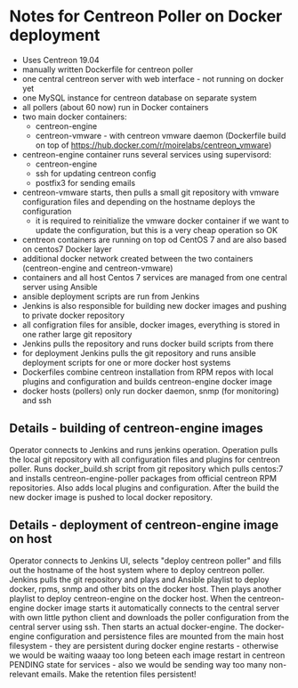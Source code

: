 # Notes for Centreon Poller on Docker deployment

  * Uses Centreon 19.04
  * manually written Dockerfile for centreon poller
  * one central centreon server with web interface - not running on docker yet
  * one MySQL instance for centreon database on separate system
  * all pollers (about 60 now) run in Docker containers
  * two main docker containers:
    * centreon-engine
    * centreon-vmware - with centreon vmware daemon (Dockerfile build on top of https://hub.docker.com/r/moirelabs/centreon_vmware)
  * centreon-engine container runs several services using supervisord:
    * centreon-engine
    * ssh for updating centreon config
    * postfix3 for sending emails
  * centreon-vmware starts, then pulls a small git repository with vmware configuration files and depending on the hostname deploys the configuration
    * it is required to reinitialize the vmware docker container if we want to update the configuration, but this is a very cheap operation so OK
  * centreon containers are running on top od CentOS 7 and are also based on centos7 Docker layer
  * additional docker network created between the two containers (centreon-engine and centreon-vmware)
  * containers and all host Centos 7 services are managed from one central server using Ansible
  * ansible deployment scripts are run from Jenkins
  * Jenkins is also responsible for building new docker images and pushing to private docker repository
  * all configration files for ansible, docker images, everything is stored in one rather large git repository
  * Jenkins pulls the repository and runs docker build scripts from there
  * for deployment Jenkins pulls the git repository and runs ansible deployment scripts for one or more docker host systems
  * Dockerfiles combine centreon installation from RPM repos with local plugins and configuration and builds centreon-engine docker image
  * docker hosts (pollers) only run docker daemon, snmp (for monitoring) and ssh
  
## Details - building of centreon-engine images

Operator connects to Jenkins and runs jenkins operation. Operation pulls the local git repository with all configuration files and plugins for centreon poller. Runs docker_build.sh script from git repository which pulls centos:7 and installs centreon-engine-poller packages from official centreon RPM repositories. Also adds local plugins and configuration. After the build the new docker image is pushed to local docker repository.

## Details - deployment of centreon-engine image on host

Operator connects to Jenkins UI, selects "deploy centreon poller" and fills out the hostname of the host system where to deploy centreon poller. Jenkins pulls the git repository and plays and Ansible playlist to deploy docker, rpms, snmp and other bits on the docker host. Then plays another playlist to deploy centreon-engine on the docker host. When the centreon-engine docker image starts it automatically connects to the central server with own little python client and downloads the poller configuration from the central server using ssh. Then starts an actual docker-engine. The docker-engine configuration and persistence files are mounted from the main host filesystem - they are persistent during docker engine restarts - otherwise we would be waiting waaay too long beteen each image restart in centreon PENDING state for services - also we would be sending way too many non-relevant emails. Make the retention files persistent!
